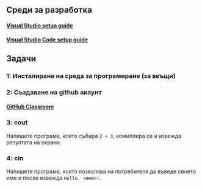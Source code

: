 ## Среди за разработка
#### [Visual Studio setup guide](https://docs.google.com/document/d/12ZNQehlucjbsQTXlHsh_NE5UzBGUIizGTkJ8fG7Y2Sw/edit?tab=t.0)
#### [Visual Studio Code setup guide](https://github.com/18ivan18/IntroductionToProgramming2025/tree/main/week1%20-%20hello%20world/vs%20code%20installation%20guide)

## Задачи
### 1: Инсталиране на среда за програмиране (за вкъщи)

### 2: Създаване на github акаунт
#### [GitHub Classroom](https://classroom.github.com/a/yAmNvGXq)

### 3: cout
Напишете програма, която събира `2 + 3`, комиплира се и извежда резултата на екрана.

### 4: cin
Напишете програма, която позволява на потребителя да въведе своето име и после извежда `Hello, <име>!`.